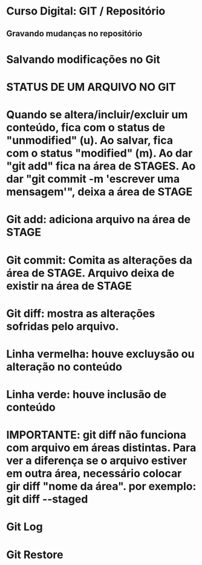 # Curso Digital: GIT / Repositório

## Gravando mudanças no repositório

# Salvando modificações no Git

# STATUS DE UM ARQUIVO NO GIT
# Quando se altera/incluir/excluir um conteúdo, fica com o status de "unmodified" (u). Ao salvar, fica com o status "modified" (m). Ao dar "git add" fica na área de STAGES. Ao dar "git commit -m 'escrever uma mensagem'", deixa a área de STAGE

# Git add: adiciona arquivo na área de STAGE
# Git commit: Comita as alterações da área de STAGE. Arquivo deixa de existir na área de STAGE
# Git diff: mostra as alterações sofridas pelo arquivo.
#           Linha vermelha: houve excluysão ou alteração no conteúdo
#           Linha verde: houve inclusão de conteúdo 
#           IMPORTANTE: git diff não funciona com arquivo em áreas distintas. Para ver a diferença se o arquivo  estiver em outra área, necessário colocar gir diff "nome da área". por exemplo: git diff --staged




# Git Log
# Git Restore